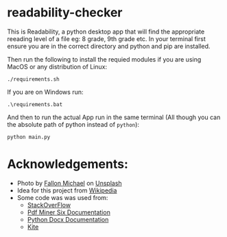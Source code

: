 # readability-checker
This is Readability, a python desktop app that will find the appropriate reeading level of a file eg: 8 grade, 9th grade etc.
In your terminal first ensure you are in the correct directory and python and pip are installed.

Then run the following to install the requied modules if you are using MacOS or any distribution of Linux:

```
./requirements.sh
```

If you are on Windows run:

```
.\requirements.bat
```

And then to run the actual App run in the same terminal (All though you can the absolute path of python instead of `python`):

```
python main.py
```

# Acknowledgements:
- Photo by [Fallon Michael](https://unsplash.com/photos/qmlGWIaIgpo) on [Unsplash](https://unsplash.com/)
- Idea for this project from [Wikipedia](https://en.wikipedia.org/wiki/Coleman%E2%80%93Liau_index)
- Some code was was used from:
  - [StackOverFlow](https://stackoverflow.com/questions/2349991/how-to-import-other-python-files)
  - [Pdf Miner Six Documentation](https://pdfminersix.readthedocs.io/en/latest/tutorial/composable.html)
  - [Python Docx Documentation](https://python-docx.readthedocs.io/en/latest/)
  - [Kite](https://www.kite.com/python/answers/how-to-check-the-type-of-a-file-in-python)
